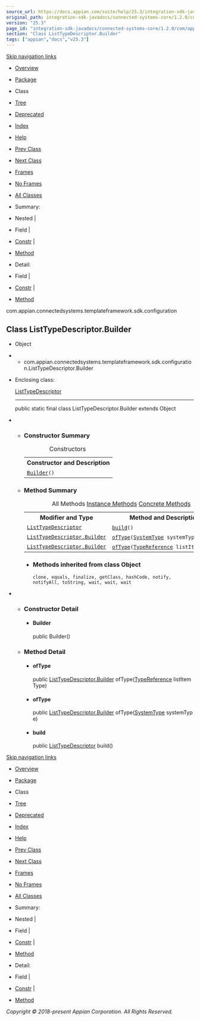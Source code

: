 ```yaml
---
source_url: https://docs.appian.com/suite/help/25.3/integration-sdk-javadocs/connected-systems-core/1.2.0/com/appian/connectedsystems/templateframework/sdk/configuration/ListTypeDescriptor.Builder.html
original_path: integration-sdk-javadocs/connected-systems-core/1.2.0/com/appian/connectedsystems/templateframework/sdk/configuration/ListTypeDescriptor.Builder.html
version: "25.3"
page_id: "integration-sdk-javadocs/connected-systems-core/1.2.0/com/appian/connectedsystems/templateframework/sdk/configuration/ListTypeDescriptor.Builder"
section: "Class ListTypeDescriptor.Builder"
tags: ["appian","docs","v25.3"]
---
```



[Skip navigation links](#skip.navbar.top "Skip navigation links")

-   [Overview](../../../../../../overview-summary.html)
-   [Package](package-summary.html)
-   Class
-   [Tree](package-tree.html)
-   [Deprecated](../../../../../../deprecated-list.html)
-   [Index](../../../../../../index-all.html)
-   [Help](../../../../../../help-doc.html)

-   [Prev Class](../../../../../../com/appian/connectedsystems/templateframework/sdk/configuration/ListTypeDescriptor.html "class in com.appian.connectedsystems.templateframework.sdk.configuration")
-   [Next Class](../../../../../../com/appian/connectedsystems/templateframework/sdk/configuration/ListTypePropertyDescriptor.html "class in com.appian.connectedsystems.templateframework.sdk.configuration")

-   [Frames](../../../../../../index.html?com/appian/connectedsystems/templateframework/sdk/configuration/ListTypeDescriptor.Builder.html)
-   [No Frames](ListTypeDescriptor.Builder.html)

-   [All Classes](../../../../../../allclasses-noframe.html)

-   Summary: 
-   Nested | 
-   Field | 
-   [Constr](#constructor.summary) | 
-   [Method](#method.summary)

-   Detail: 
-   Field | 
-   [Constr](#constructor.detail) | 
-   [Method](#method.detail)

com.appian.connectedsystems.templateframework.sdk.configuration

## Class ListTypeDescriptor.Builder

-   Object
-   -   com.appian.connectedsystems.templateframework.sdk.configuration.ListTypeDescriptor.Builder

-   Enclosing class:

    [ListTypeDescriptor](../../../../../../com/appian/connectedsystems/templateframework/sdk/configuration/ListTypeDescriptor.html "class in com.appian.connectedsystems.templateframework.sdk.configuration")

    * * *

    public static final class ListTypeDescriptor.Builder
    extends Object

-   -   ### Constructor Summary

        <table class="memberSummary" border="0" cellpadding="3" cellspacing="0" summary="Constructor Summary table, listing constructors, and an explanation"><caption><span>Constructors</span><span class="tabEnd">&nbsp;</span></caption><tbody><tr><th class="colOne" scope="col">Constructor and Description</th></tr><tr class="altColor"><td class="colOne"><code><span class="memberNameLink"><a href="../../../../../../com/appian/connectedsystems/templateframework/sdk/configuration/ListTypeDescriptor.Builder.html#Builder--">Builder</a></span>()</code>&nbsp;</td></tr></tbody></table>

    -   ### Method Summary

        <table class="memberSummary" border="0" cellpadding="3" cellspacing="0" summary="Method Summary table, listing methods, and an explanation"><caption><span id="t0" class="activeTableTab"><span>All Methods</span><span class="tabEnd">&nbsp;</span></span><span id="t2" class="tableTab"><span><a href="javascript:show(2);">Instance Methods</a></span><span class="tabEnd">&nbsp;</span></span><span id="t4" class="tableTab"><span><a href="javascript:show(8);">Concrete Methods</a></span><span class="tabEnd">&nbsp;</span></span></caption><tbody><tr><th class="colFirst" scope="col">Modifier and Type</th><th class="colLast" scope="col">Method and Description</th></tr><tr id="i0" class="altColor"><td class="colFirst"><code><a href="../../../../../../com/appian/connectedsystems/templateframework/sdk/configuration/ListTypeDescriptor.html" title="class in com.appian.connectedsystems.templateframework.sdk.configuration">ListTypeDescriptor</a></code></td><td class="colLast"><code><span class="memberNameLink"><a href="../../../../../../com/appian/connectedsystems/templateframework/sdk/configuration/ListTypeDescriptor.Builder.html#build--">build</a></span>()</code>&nbsp;</td></tr><tr id="i1" class="rowColor"><td class="colFirst"><code><a href="../../../../../../com/appian/connectedsystems/templateframework/sdk/configuration/ListTypeDescriptor.Builder.html" title="class in com.appian.connectedsystems.templateframework.sdk.configuration">ListTypeDescriptor.Builder</a></code></td><td class="colLast"><code><span class="memberNameLink"><a href="../../../../../../com/appian/connectedsystems/templateframework/sdk/configuration/ListTypeDescriptor.Builder.html#ofType-com.appian.connectedsystems.templateframework.sdk.configuration.SystemType-">ofType</a></span>(<a href="../../../../../../com/appian/connectedsystems/templateframework/sdk/configuration/SystemType.html" title="enum in com.appian.connectedsystems.templateframework.sdk.configuration">SystemType</a>&nbsp;systemType)</code>&nbsp;</td></tr><tr id="i2" class="altColor"><td class="colFirst"><code><a href="../../../../../../com/appian/connectedsystems/templateframework/sdk/configuration/ListTypeDescriptor.Builder.html" title="class in com.appian.connectedsystems.templateframework.sdk.configuration">ListTypeDescriptor.Builder</a></code></td><td class="colLast"><code><span class="memberNameLink"><a href="../../../../../../com/appian/connectedsystems/templateframework/sdk/configuration/ListTypeDescriptor.Builder.html#ofType-com.appian.connectedsystems.templateframework.sdk.configuration.TypeReference-">ofType</a></span>(<a href="../../../../../../com/appian/connectedsystems/templateframework/sdk/configuration/TypeReference.html" title="class in com.appian.connectedsystems.templateframework.sdk.configuration">TypeReference</a>&nbsp;listItemType)</code>&nbsp;</td></tr></tbody></table>

        -   ### Methods inherited from class Object

            `clone, equals, finalize, getClass, hashCode, notify, notifyAll, toString, wait, wait, wait`

-   -   ### Constructor Detail

        -   #### Builder

            public Builder()

    -   ### Method Detail

        -   #### ofType

            public [ListTypeDescriptor.Builder](../../../../../../com/appian/connectedsystems/templateframework/sdk/configuration/ListTypeDescriptor.Builder.html "class in com.appian.connectedsystems.templateframework.sdk.configuration") ofType([TypeReference](../../../../../../com/appian/connectedsystems/templateframework/sdk/configuration/TypeReference.html "class in com.appian.connectedsystems.templateframework.sdk.configuration") listItemType)

        -   #### ofType

            public [ListTypeDescriptor.Builder](../../../../../../com/appian/connectedsystems/templateframework/sdk/configuration/ListTypeDescriptor.Builder.html "class in com.appian.connectedsystems.templateframework.sdk.configuration") ofType([SystemType](../../../../../../com/appian/connectedsystems/templateframework/sdk/configuration/SystemType.html "enum in com.appian.connectedsystems.templateframework.sdk.configuration") systemType)

        -   #### build

            public [ListTypeDescriptor](../../../../../../com/appian/connectedsystems/templateframework/sdk/configuration/ListTypeDescriptor.html "class in com.appian.connectedsystems.templateframework.sdk.configuration") build()

[Skip navigation links](#skip.navbar.bottom "Skip navigation links")

-   [Overview](../../../../../../overview-summary.html)
-   [Package](package-summary.html)
-   Class
-   [Tree](package-tree.html)
-   [Deprecated](../../../../../../deprecated-list.html)
-   [Index](../../../../../../index-all.html)
-   [Help](../../../../../../help-doc.html)

-   [Prev Class](../../../../../../com/appian/connectedsystems/templateframework/sdk/configuration/ListTypeDescriptor.html "class in com.appian.connectedsystems.templateframework.sdk.configuration")
-   [Next Class](../../../../../../com/appian/connectedsystems/templateframework/sdk/configuration/ListTypePropertyDescriptor.html "class in com.appian.connectedsystems.templateframework.sdk.configuration")

-   [Frames](../../../../../../index.html?com/appian/connectedsystems/templateframework/sdk/configuration/ListTypeDescriptor.Builder.html)
-   [No Frames](ListTypeDescriptor.Builder.html)

-   [All Classes](../../../../../../allclasses-noframe.html)

-   Summary: 
-   Nested | 
-   Field | 
-   [Constr](#constructor.summary) | 
-   [Method](#method.summary)

-   Detail: 
-   Field | 
-   [Constr](#constructor.detail) | 
-   [Method](#method.detail)

_Copyright © 2018-present Appian Corporation. All Rights Reserved._